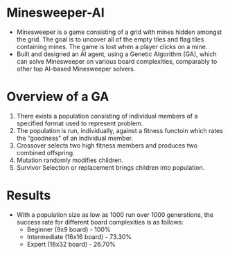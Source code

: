 
# Minesweeper-AI

* Minesweeper is a game consisting of a grid with mines hidden amongst the grid. The goal is to uncover all of the empty tiles and flag tiles containing mines. The game is lost when a player clicks on a mine.
* Built and designed an AI agent, using a Genetic Algorithm (GA), which can solve Minesweeper on various board complexities, comparably to other top AI-based Minesweeper solvers.

# Overview of a GA
1. There exists a population consisting of individual members of a specified format used to represent problem.
2. The population is run, individually, against a fitness functoin which rates the “goodness” of an individual member.
3. Crossover selects two high fitness members and produces two combined offspring.
4. Mutation randomly modifies children.
5. Survivor Selection or replacement brings children into population.


# Results
* With a population size as low as 1000 run over 1000 generations, the success rate for different board complexities is as follows:
    * Beginner (9x9 board) - 100%
    * Intermediate (16x16 board) - 73.30%
    * Expert (16x32 board) - 26.70%
